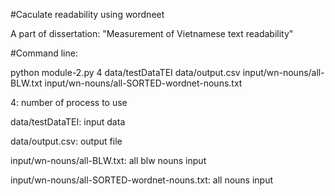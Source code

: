 #Caculate readability using wordneet

A part of dissertation: "Measurement of Vietnamese text readability"

#Command line:

python module-2.py 4 data/testDataTEI data/output.csv input/wn-nouns/all-BLW.txt input/wn-nouns/all-SORTED-wordnet-nouns.txt

4: number of process to use

data/testDataTEI: input data

data/output.csv: output file

input/wn-nouns/all-BLW.txt: all blw nouns input

input/wn-nouns/all-SORTED-wordnet-nouns.txt: all nouns input
